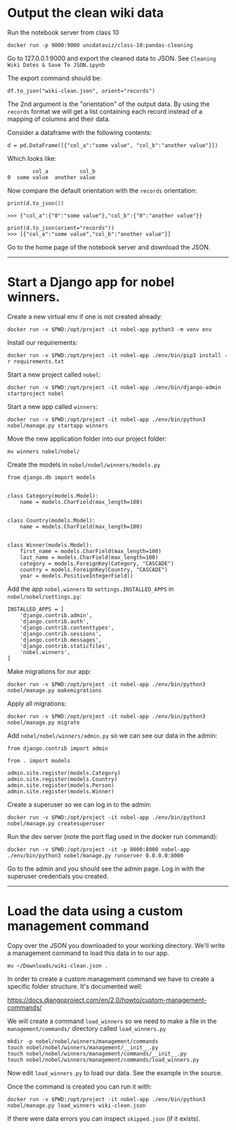 # Output the clean wiki data

Run the notebook server from class 10

```
docker run -p 9000:9000 uncdataviz/class-10:pandas-cleaning
```

Go to 127.0.0.1:9000 and export the cleaned data to JSON. See
`Cleaning Wiki Dates & Save To JSON.ipynb`

The export command should be:

```
df.to_json("wiki-clean.json", orient="records")
```

The 2nd argument is the "orientation" of the output data. By using the `records`
format we will get a list containing each record instead of a mapping of columns
and their data.

Consider a dataframe with the following contents:

```
d = pd.DataFrame([{"col_a":"some value", "col_b":"another value"}])
```

Which looks like:

```
        col_a          col_b
0  some value  another value
```

Now compare the default orientation with the `records` orientation:

```
print(d.to_json())

>>> {"col_a":{"0":"some value"},"col_b":{"0":"another value"}}

print(d.to_json(orient="records"))
>>> [{"col_a":"some value","col_b":"another value"}]
```

Go to the home page of the notebook server and download the JSON.

--------------------------------------------------------------------------------

# Start a Django app for nobel winners.

Create a new virtual env if one is not created already:

```
docker run -v $PWD:/opt/project -it nobel-app python3 -m venv env
```

Install our requirements:

```
docker run -v $PWD:/opt/project -it nobel-app ./env/bin/pip3 install -r requirements.txt
```

Start a new project called `nobel`:

```
docker run -v $PWD:/opt/project -it nobel-app ./env/bin/django-admin startproject nobel
```

Start a new app called `winners`:

```
docker run -v $PWD:/opt/project -it nobel-app ./env/bin/python3 nobel/manage.py startapp winners
```

Move the new application folder into our project folder:

```
mv winners nobel/nobel/
```

Create the models in `nobel/nobel/winners/models.py`

```
from django.db import models


class Category(models.Model):
    name = models.CharField(max_length=100)


class Country(models.Model):
    name = models.CharField(max_length=100)


class Winner(models.Model):
    first_name = models.CharField(max_length=100)
    last_name = models.CharField(max_length=100)
    category = models.ForeignKey(Category, "CASCADE")
    country = models.ForeignKey(Country, "CASCADE")
    year = models.PositiveIntegerField()

```

Add the app `nobel.winners` to `settings.INSTALLED_APPS` in `nobel/nobel/settings.py`:

```
INSTALLED_APPS = [
    'django.contrib.admin',
    'django.contrib.auth',
    'django.contrib.contenttypes',
    'django.contrib.sessions',
    'django.contrib.messages',
    'django.contrib.staticfiles',
    'nobel.winners',
]
```

Make migrations for our app:

```
docker run -v $PWD:/opt/project -it nobel-app ./env/bin/python3 nobel/manage.py makemigrations
```

Apply all migrations:

```
docker run -v $PWD:/opt/project -it nobel-app ./env/bin/python3 nobel/manage.py migrate
```

Add `nobel/nobel/winners/admin.py` so we can see our data in the admin:

```
from django.contrib import admin

from . import models

admin.site.register(models.Category)
admin.site.register(models.Country)
admin.site.register(models.Person)
admin.site.register(models.Winner)

```

Create a superuser so we can log in to the admin:

```
docker run -v $PWD:/opt/project -it nobel-app ./env/bin/python3 nobel/manage.py createsuperuser
```

Run the dev server (note the port flag used in the docker run command):

```
docker run -v $PWD:/opt/project -it -p 8000:8000 nobel-app ./env/bin/python3 nobel/manage.py runserver 0.0.0.0:8000
```

Go to the admin and you should see the admin page. Log in with the superuser
credentials you created.

--------------------------------------------------------------------------------

# Load the data using a custom management command

Copy over the JSON you downloaded to your working directory. We'll write a
management command to load this data in to our app.

```
mv ~/Downloads/wiki-clean.json .
```

In order to create a custom management command we have to create a specific
folder structure. It's documented well:

https://docs.djangoproject.com/en/2.0/howto/custom-management-commands/

We will create a command `load_winners` so we need to make a file in the
`management/commands/` directory called `load_winners.py`

```
mkdir -p nobel/nobel/winners/management/commands
touch nobel/nobel/winners/management/__init__.py
touch nobel/nobel/winners/management/commands/__init__.py
touch nobel/nobel/winners/management/commands/load_winners.py
```

Now edit `load_winners.py` to load our data. See the example in the source.

Once the command is created you can run it with:

```
docker run -v $PWD:/opt/project -it nobel-app ./env/bin/python3 nobel/manage.py load_winners wiki-clean.json
```

If there were data errors you can inspect `skipped.json` (if it exists).
